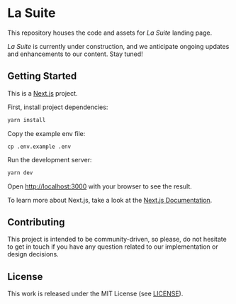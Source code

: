 # La Suite

This repository houses the code and assets for _La Suite_ landing page.

_La Suite_ is currently under construction, and we anticipate ongoing updates and enhancements to our content. Stay tuned!

## Getting Started

This is a [Next.js](https://nextjs.org/) project.

First, install project dependencies:

```bash
yarn install
```

Copy the example env file:

```
cp .env.example .env
```

Run the development server:

```bash
yarn dev
```

Open [http://localhost:3000](http://localhost:3000) with your browser to see the result.

To learn more about Next.js, take a look at the [Next.js Documentation](https://nextjs.org/docs).

## Contributing

This project is intended to be community-driven, so please, do not hesitate to get in touch if you have any question related to our implementation or design decisions.

## License

This work is released under the MIT License (see [LICENSE](./LICENSE)).
